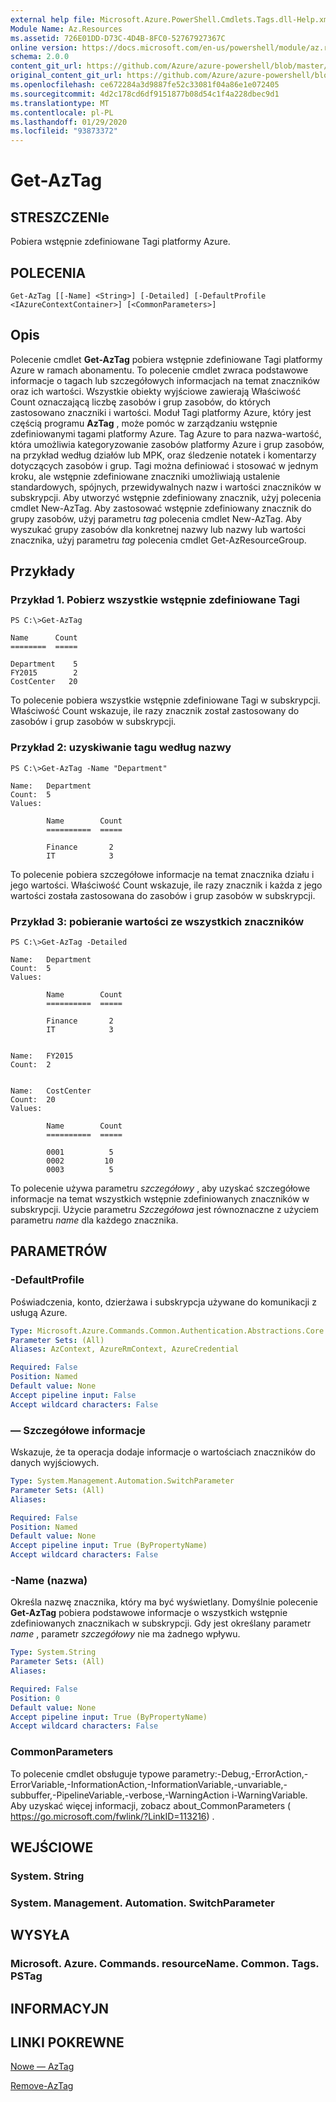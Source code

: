 ```yaml
---
external help file: Microsoft.Azure.PowerShell.Cmdlets.Tags.dll-Help.xml
Module Name: Az.Resources
ms.assetid: 726E01DD-D73C-4D4B-8FC0-52767927367C
online version: https://docs.microsoft.com/en-us/powershell/module/az.resources/get-aztag
schema: 2.0.0
content_git_url: https://github.com/Azure/azure-powershell/blob/master/src/Resources/Resources/help/Get-AzTag.md
original_content_git_url: https://github.com/Azure/azure-powershell/blob/master/src/Resources/Resources/help/Get-AzTag.md
ms.openlocfilehash: ce672284a3d9887fe52c33081f04a86e1e072405
ms.sourcegitcommit: 4d2c178cd6df9151877b08d54c1f4a228dbec9d1
ms.translationtype: MT
ms.contentlocale: pl-PL
ms.lasthandoff: 01/29/2020
ms.locfileid: "93873372"
---
```

# Get-AzTag

## STRESZCZENIe
Pobiera wstępnie zdefiniowane Tagi platformy Azure.

## POLECENIA

```
Get-AzTag [[-Name] <String>] [-Detailed] [-DefaultProfile <IAzureContextContainer>] [<CommonParameters>]
```

## Opis
Polecenie cmdlet **Get-AzTag** pobiera wstępnie zdefiniowane Tagi platformy Azure w ramach abonamentu.
To polecenie cmdlet zwraca podstawowe informacje o tagach lub szczegółowych informacjach na temat znaczników oraz ich wartości.
Wszystkie obiekty wyjściowe zawierają Właściwość Count oznaczającą liczbę zasobów i grup zasobów, do których zastosowano znaczniki i wartości.
Moduł Tagi platformy Azure, który jest częścią programu **AzTag** , może pomóc w zarządzaniu wstępnie zdefiniowanymi tagami platformy Azure.
Tag Azure to para nazwa-wartość, która umożliwia kategoryzowanie zasobów platformy Azure i grup zasobów, na przykład według działów lub MPK, oraz śledzenie notatek i komentarzy dotyczących zasobów i grup.
Tagi można definiować i stosować w jednym kroku, ale wstępnie zdefiniowane znaczniki umożliwiają ustalenie standardowych, spójnych, przewidywalnych nazw i wartości znaczników w subskrypcji.
Aby utworzyć wstępnie zdefiniowany znacznik, użyj polecenia cmdlet New-AzTag.
Aby zastosować wstępnie zdefiniowany znacznik do grupy zasobów, użyj parametru *tag* polecenia cmdlet New-AzTag.
Aby wyszukać grupy zasobów dla konkretnej nazwy lub nazwy lub wartości znacznika, użyj parametru *tag* polecenia cmdlet Get-AzResourceGroup.

## Przykłady

### Przykład 1. Pobierz wszystkie wstępnie zdefiniowane Tagi
```
PS C:\>Get-AzTag

Name      Count
========  =====

Department    5
FY2015        2
CostCenter   20
```

To polecenie pobiera wszystkie wstępnie zdefiniowane Tagi w subskrypcji.
Właściwość Count wskazuje, ile razy znacznik został zastosowany do zasobów i grup zasobów w subskrypcji.

### Przykład 2: uzyskiwanie tagu według nazwy
```
PS C:\>Get-AzTag -Name "Department"

Name:   Department
Count:  5
Values: 

        Name        Count
        ==========  =====

        Finance       2
        IT            3
```

To polecenie pobiera szczegółowe informacje na temat znacznika działu i jego wartości.
Właściwość Count wskazuje, ile razy znacznik i każda z jego wartości została zastosowana do zasobów i grup zasobów w subskrypcji.

### Przykład 3: pobieranie wartości ze wszystkich znaczników
```
PS C:\>Get-AzTag -Detailed

Name:   Department
Count:  5
Values: 

        Name        Count
        ==========  =====

        Finance       2
        IT            3


Name:   FY2015
Count:  2


Name:   CostCenter
Count:  20
Values: 

        Name        Count
        ==========  =====

        0001          5
        0002         10
        0003          5
```

To polecenie używa parametru *szczegółowy* , aby uzyskać szczegółowe informacje na temat wszystkich wstępnie zdefiniowanych znaczników w subskrypcji.
Użycie parametru *Szczegółowa* jest równoznaczne z użyciem parametru *name* dla każdego znacznika.

## PARAMETRÓW

### -DefaultProfile
Poświadczenia, konto, dzierżawa i subskrypcja używane do komunikacji z usługą Azure.

```yaml
Type: Microsoft.Azure.Commands.Common.Authentication.Abstractions.Core.IAzureContextContainer
Parameter Sets: (All)
Aliases: AzContext, AzureRmContext, AzureCredential

Required: False
Position: Named
Default value: None
Accept pipeline input: False
Accept wildcard characters: False
```

### — Szczegółowe informacje
Wskazuje, że ta operacja dodaje informacje o wartościach znaczników do danych wyjściowych.

```yaml
Type: System.Management.Automation.SwitchParameter
Parameter Sets: (All)
Aliases:

Required: False
Position: Named
Default value: None
Accept pipeline input: True (ByPropertyName)
Accept wildcard characters: False
```

### -Name (nazwa)
Określa nazwę znacznika, który ma być wyświetlany.
Domyślnie polecenie **Get-AzTag** pobiera podstawowe informacje o wszystkich wstępnie zdefiniowanych znacznikach w subskrypcji.
Gdy jest określany parametr *name* , parametr *szczegółowy* nie ma żadnego wpływu.

```yaml
Type: System.String
Parameter Sets: (All)
Aliases:

Required: False
Position: 0
Default value: None
Accept pipeline input: True (ByPropertyName)
Accept wildcard characters: False
```

### CommonParameters
To polecenie cmdlet obsługuje typowe parametry:-Debug,-ErrorAction,-ErrorVariable,-InformationAction,-InformationVariable,-unvariable,-subbuffer,-PipelineVariable,-verbose,-WarningAction i-WarningVariable. Aby uzyskać więcej informacji, zobacz about_CommonParameters ( https://go.microsoft.com/fwlink/?LinkID=113216) .

## WEJŚCIOWE

### System. String

### System. Management. Automation. SwitchParameter

## WYSYŁA

### Microsoft. Azure. Commands. resourceName. Common. Tags. PSTag

## INFORMACYJN

## LINKI POKREWNE

[Nowe — AzTag](./New-AzTag.md)

[Remove-AzTag](./Remove-AzTag.md)


